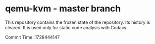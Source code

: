 # qemu-kvm - master branch

This repository contains the frozen state of the repository.
Its history is cleared. It is used only for static code
analysis with Codacy.

Commit Time: 1728444147